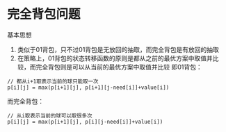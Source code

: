 # 完全背包问题

基本思想
1. 类似于01背包，只不过01背包是无放回的抽取，而完全背包是有放回的抽取
2. 在策略上，01背包的状态转移函数的原则是都从之前的最优方案中取值并比较，而完全背包则是可以从当前的最优方案中取值并比较
即01背包： 
```
// 都从i+1取表示当前的球只能取一次
p[i][j] = max(p[i+1][j], p[i+1][j-need[i]]+value[i])
```
而完全背包：
```
// 从i取表示当前的球可以取很多次
p[i][j] = max(p[i+1][j], p[i][j-need[i]]+value[i])
```
